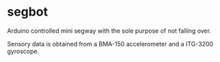 segbot
======
Arduino controlled mini segway with the sole purpose of not falling over.

Sensory data is obtained from a BMA-150 accelerometer and a ITG-3200 gyroscope.

